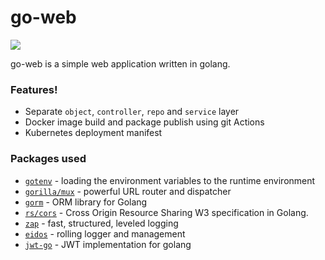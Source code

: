 # go-web

[![](https://img.icons8.com/color/48/000000/golang.png)](https://golang.org/)

go-web is a simple web application written in golang. 

### Features!

  - Separate ```object```, ```controller```, ```repo``` and ```service``` layer
  - Docker image build and package publish using git Actions
  - Kubernetes deployment manifest



### Packages used
 - [```gotenv```](https://pkg.go.dev/github.com/subosito/gotenv?tab=doc) - loading the environment variables to the runtime environment
 - [```gorilla/mux```](https://pkg.go.dev/github.com/gorilla/mux?tab=doc) - powerful URL router and dispatcher
 - [```gorm```](https://gorm.io/docs/) - ORM library for Golang
 - [```rs/cors```](https://pkg.go.dev/github.com/rs/cors?tab=doc) - Cross Origin Resource Sharing W3 specification in Golang.
 - [```zap```](https://pkg.go.dev/go.uber.org/zap?tab=doc) - fast, structured, leveled logging
 - [```eidos```](https://github.com/aka-achu/eidos) - rolling logger and management
 - [```jwt-go```]("github.com/dgrijalva/jwt-go") - JWT implementation for golang
